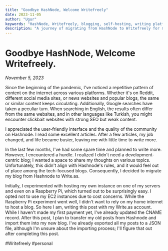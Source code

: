 ```yaml
---
title: "Goodbye HashNode, Welcome Writefreely"
date: 2023-11-05
author: "Ugur"
keywords: "HashNode, Writefreely, blogging, self-hosting, writing platforms, blogging migration"
description: "A journey of migrating from HashNode to Writefreely for more personal and varied blogging experiences."
---
```


# Goodbye HashNode, Welcome Writefreely.
*November 5, 2023*

Since the beginning of the pandemic, I've noticed a repetitive pattern of content on the internet across various platforms. Whether it's on Reddit, different social media sites, or news websites and popular blogs, the same or similar content keeps circulating. Additionally, Google searches have taken a peculiar turn. When searching in English, the results often differ from the same websites, and in other languages like Turkish, you might encounter clickbait websites with strong SEO but weak content.

I appreciated the user-friendly interface and the quality of the community on Hashnode. I read some excellent articles. After a few articles, my job changed, and life became busier, leaving me with little time to write more.

In the last few months, I've had some spare time and planned to write more. However, I encountered a hurdle. I realized I didn't need a development-centric blog; I wanted a space to share my thoughts on various topics. Unfortunately, this didn't align with Hashnode's rules, and it would feel out of place among the tech-focused blogs. Consequently, I decided to migrate my blog from Hashnode to Write.as.

Initially, I experimented with hosting my own instance on one of my servers and even on a Raspberry Pi, which turned out to be surprisingly easy. I opted not to use my EC2 instances due to cost concerns. While the Raspberry Pi experiment went well, I didn't want to rely on my home internet to host a blog. So here I am, writing this post with my Write.as account. While I haven't made my first payment yet, I've already updated the CNAME record. After this post, I plan to transfer my old posts from Hashnode and import them into my new blog. I've already exported all my posts to a JSON file, although I'm unsure about the importing process; I'll figure that out after completing this post.

#Writefreely #personal
